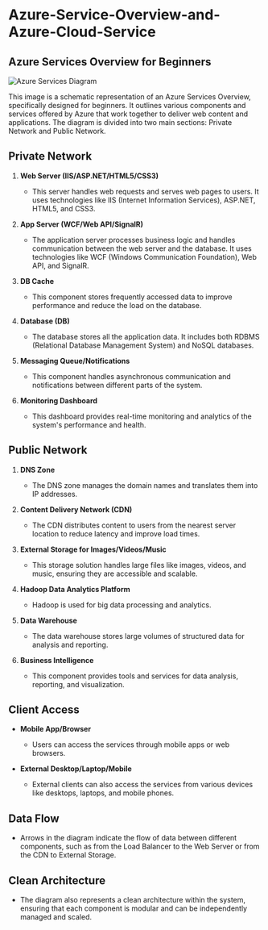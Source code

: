 # Azure-Service-Overview-and-Azure-Cloud-Service


## Azure Services Overview for Beginners

![Azure Services Diagram](UploadedImage1.jpg)

This image is a schematic representation of an Azure Services Overview, specifically designed for beginners. It outlines various components and services offered by Azure that work together to deliver web content and applications. The diagram is divided into two main sections: Private Network and Public Network.

## Private Network

1. **Web Server (IIS/ASP.NET/HTML5/CSS3)**
   - This server handles web requests and serves web pages to users. It uses technologies like IIS (Internet Information Services), ASP.NET, HTML5, and CSS3.

2. **App Server (WCF/Web API/SignalR)**
   - The application server processes business logic and handles communication between the web server and the database. It uses technologies like WCF (Windows Communication Foundation), Web API, and SignalR.

3. **DB Cache**
   - This component stores frequently accessed data to improve performance and reduce the load on the database.

4. **Database (DB)**
   - The database stores all the application data. It includes both RDBMS (Relational Database Management System) and NoSQL databases.

5. **Messaging Queue/Notifications**
   - This component handles asynchronous communication and notifications between different parts of the system.

6. **Monitoring Dashboard**
   - This dashboard provides real-time monitoring and analytics of the system's performance and health.

## Public Network

1. **DNS Zone**
   - The DNS zone manages the domain names and translates them into IP addresses.

2. **Content Delivery Network (CDN)**
   - The CDN distributes content to users from the nearest server location to reduce latency and improve load times.

3. **External Storage for Images/Videos/Music**
   - This storage solution handles large files like images, videos, and music, ensuring they are accessible and scalable.

4. **Hadoop Data Analytics Platform**
   - Hadoop is used for big data processing and analytics.

5. **Data Warehouse**
   - The data warehouse stores large volumes of structured data for analysis and reporting.

6. **Business Intelligence**
   - This component provides tools and services for data analysis, reporting, and visualization.

## Client Access

- **Mobile App/Browser**
  - Users can access the services through mobile apps or web browsers.

- **External Desktop/Laptop/Mobile**
  - External clients can also access the services from various devices like desktops, laptops, and mobile phones.

## Data Flow

- Arrows in the diagram indicate the flow of data between different components, such as from the Load Balancer to the Web Server or from the CDN to External Storage.

## Clean Architecture

- The diagram also represents a clean architecture within the system, ensuring that each component is modular and can be independently managed and scaled.
